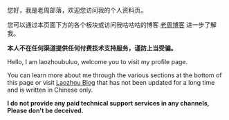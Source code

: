 您好，我是老周部落，欢迎您访问我的个人资料页。

您可以通过本页面下方的各个板块或访问我咕咕咕的博客 [老周博客](https://laozhou.org/) 进一步了解我。

**本人不在任何渠道提供任何付费技术支持服务，谨防上当受骗。**

Hello, I am laozhoubuluo, welcome you to visit my profile page.

You can learn more about me through the various sections at the bottom of this page or visit [Laozhou Blog](https://laozhou.org/) that has not been updated for a long time and is written in Chinese only.

**I do not provide any paid technical support services in any channels, Please don't be deceived.**
